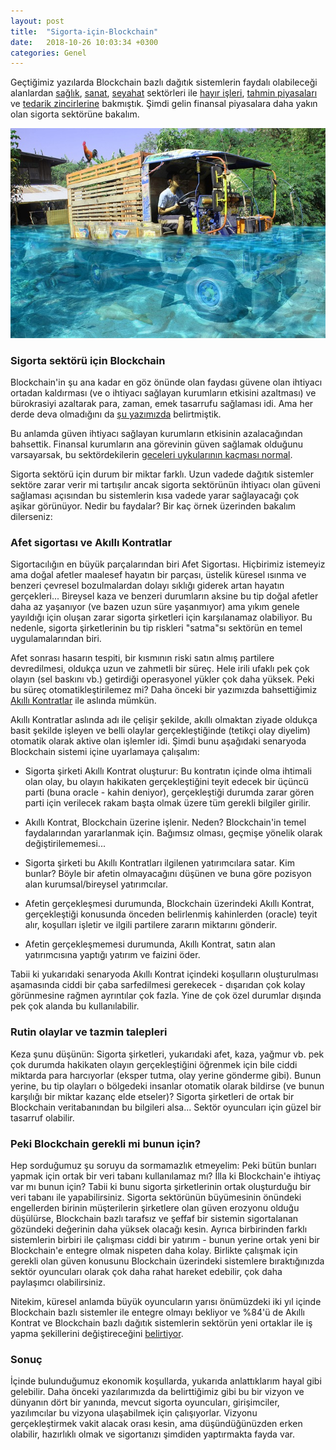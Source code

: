 ```yaml
---
layout: post
title:  "Sigorta-için-Blockchain"
date:   2018-10-26 10:03:34 +0300
categories: Genel
---
```



Geçtiğimiz yazılarda Blockchain bazlı dağıtık sistemlerin faydalı olabileceği alanlardan [sağlık](https://ademimerkezi.com/genel/2018/04/17/saglik-icin-blockchain.html), [sanat](https://ademimerkezi.com/genel/2018/04/06/sanat-icin-blockchain.html), [seyahat](https://ademimerkezi.com/genel/2018/07/06/seyahat-icin-blockchain.html) sektörleri ile [hayır işleri](https://ademimerkezi.com/genel/2018/03/29/Iyilik-icin-blockchain.html), [tahmin piyasaları](https://ademimerkezi.com/genel/2018/07/13/gelecegi-tahmin-icin-blockchain.html) ve [tedarik zincirlerine](https://ademimerkezi.com/genel/2018/08/17/tedarik-zinciri-icin-blockchain.html) bakmıştık.  Şimdi gelin finansal piyasalara daha yakın olan sigorta sektörüne bakalım. 

![water-975728_640.jpg](/assets/water-975728_640.jpg)




### Sigorta sektörü için Blockchain

Blockchain'in şu ana kadar en göz önünde olan faydası güvene olan ihtiyacı ortadan kaldırması (ve o ihtiyacı sağlayan kurumların etkisini azaltması) ve bürokrasiyi azaltarak para, zaman, emek tasarrufu sağlaması idi. Ama her derde deva olmadığını da [şu yazımızda](https://ademimerkezi.com/genel/2018/08/03/blockchain-her-derde-deva-mi.html) belirtmiştik. 

Bu anlamda güven ihtiyacı sağlayan kurumların etkisinin azalacağından bahsettik. Finansal kurumların ana görevinin güven sağlamak olduğunu varsayarsak, bu sektördekilerin [geceleri uykularının kaçması normal](https://ademimerkezi.com/genel/2018/03/01/Geceleri-uykunuzu-ne-kaciriyor.html).

Sigorta sektörü için durum bir miktar farklı. Uzun vadede dağıtık sistemler sektöre zarar verir mi tartışılır ancak sigorta sektörünün ihtiyacı olan güveni sağlaması açısından bu sistemlerin kısa vadede yarar sağlayacağı çok aşikar görünüyor. Nedir bu faydalar? Bir kaç örnek üzerinden bakalım dilerseniz:

### Afet sigortası ve Akıllı Kontratlar

Sigortacılığın en büyük parçalarından biri Afet Sigortası. Hiçbirimiz istemeyiz ama doğal afetler maalesef hayatın bir parçası, üstelik küresel ısınma ve benzeri çevresel bozulmalardan dolayı sıklığı giderek artan hayatın gerçekleri... Bireysel kaza ve benzeri durumların aksine bu tip doğal afetler daha az yaşanıyor (ve bazen uzun süre yaşanmıyor) ama yıkım genele yayıldığı için oluşan zarar sigorta şirketleri için karşılanamaz olabiliyor. Bu nedenle, sigorta şirketlerinin bu tip riskleri "satma"sı sektörün en temel uygulamalarından biri. 

Afet sonrası hasarın tespiti, bir kısmının riski satın almış partilere devredilmesi, oldukça uzun ve zahmetli bir süreç. Hele irili ufaklı pek çok olayın (sel baskını vb.) getirdiği operasyonel yükler çok daha yüksek. Peki bu süreç otomatikleştirilemez mi? Daha önceki bir yazımızda bahsettiğimiz [Akıllı Kontratlar](https://ademimerkezi.com/genel/2018/06/29/bu-kontratlar-cok-akilli-ethereum-ve-akilli-kontratlar.html) ile aslında mümkün. 

Akıllı Kontratlar aslında adı ile çelişir şekilde, akıllı olmaktan ziyade oldukça basit şekilde işleyen ve belli olaylar gerçekleştiğinde (tetikçi olay diyelim) otomatik olarak aktive olan işlemler idi. Şimdi bunu aşağıdaki senaryoda Blockchain sistemi içine uyarlamaya çalışalım: 

* Sigorta şirketi Akıllı Kontrat oluşturur: Bu kontratın içinde olma ihtimali olan olay, bu olayın hakikaten gerçekleştiğini teyit edecek bir üçüncü parti (buna oracle - kahin deniyor), gerçekleştiği durumda zarar gören parti için verilecek rakam başta olmak üzere tüm gerekli bilgiler girilir. 

* Akıllı Kontrat, Blockchain üzerine işlenir. Neden? Blockchain'in temel faydalarından yararlanmak için. Bağımsız olması, geçmişe yönelik olarak değiştirilememesi...

* Sigorta şirketi bu Akıllı Kontratları ilgilenen yatırımcılara satar. Kim bunlar? Böyle bir afetin olmayacağını düşünen ve buna göre pozisyon alan kurumsal/bireysel yatırımcılar. 

* Afetin gerçekleşmesi durumunda, Blockchain üzerindeki Akıllı Kontrat, gerçekleştiği konusunda önceden belirlenmiş kahinlerden (oracle) teyit alır, koşulları işletir ve ilgili partilere zararın miktarını gönderir. 

* Afetin gerçekleşmemesi durumunda, Akıllı Kontrat, satın alan yatırımcısına yaptığı yatırım ve faizini öder. 

Tabii ki yukarıdaki senaryoda Akıllı Kontrat içindeki koşulların oluşturulması aşamasında ciddi bir çaba sarfedilmesi gerekecek - dışarıdan çok kolay görünmesine rağmen ayrıntılar çok fazla. Yine de çok özel durumlar dışında pek çok alanda bu kullanılabilir. 

### Rutin olaylar ve tazmin talepleri

Keza şunu düşünün: Sigorta şirketleri, yukarıdaki afet, kaza, yağmur vb. pek çok durumda hakikaten olayın gerçekleştiğini öğrenmek için bile ciddi miktarda para harcıyorlar (eksper tutma, olay yerine gönderme gibi). Bunun yerine, bu tip olayları o bölgedeki insanlar otomatik olarak bildirse (ve bunun karşılığı bir miktar kazanç elde etseler)? Sigorta şirketleri de ortak bir Blockchain veritabanından bu bilgileri alsa... Sektör oyuncuları için güzel bir tasarruf olabilir. 

### Peki Blockchain gerekli mi bunun için?

Hep sorduğumuz şu soruyu da sormamazlık etmeyelim: Peki bütün bunları yapmak için ortak bir veri tabanı kullanılamaz mı? İlla ki Blockchain'e ihtiyaç var mı bunun için? Tabii ki bunu sigorta şirketlerinin ortak oluşturduğu bir veri tabanı ile yapabilirsiniz.   Sigorta sektörünün büyümesinin önündeki engellerden birinin müşterilerin şirketlere olan güven erozyonu olduğu düşülürse, Blockchain bazlı tarafsız ve şeffaf bir sistemin sigortalanan gözündeki değerinin daha yüksek olacağı kesin. Ayrıca birbirinden farklı sistemlerin birbiri ile çalışması ciddi bir yatırım - bunun yerine ortak yeni bir Blockchain'e entegre olmak nispeten daha kolay. Birlikte çalışmak için gerekli olan güven konusunu Blockchain üzerindeki sistemlere bıraktığınızda sektör oyuncuları olarak çok daha rahat hareket edebilir, çok daha paylaşımcı olabilirsiniz. 

Nitekim, küresel anlamda büyük oyuncuların yarısı önümüzdeki iki yıl içinde Blockchain bazlı sistemler ile entegre olmayı bekliyor ve %84'ü de Akıllı Kontrat ve Blockchain bazlı dağıtık sistemlerin sektörün yeni ortaklar ile iş yapma şekillerini değiştireceğini [belirtiyor](https://insuranceblog.accenture.com/ultimate-guide-to-blockchain-in-insurance).

### Sonuç

İçinde bulunduğumuz ekonomik koşullarda, yukarıda anlattıklarım hayal gibi gelebilir. Daha önceki yazılarımızda da belirttiğimiz gibi bu bir vizyon ve dünyanın dört bir yanında, mevcut sigorta oyuncuları, girişimciler, yazılımcılar bu vizyona ulaşabilmek için çalışıyorlar. Vizyonu gerçekleştirmek vakit alacak orası kesin, ama düşündüğünüzden erken olabilir, hazırlıklı olmak ve sigortanızı şimdiden yaptırmakta fayda var. 
